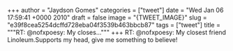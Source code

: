 
+++
author = "Jaydson Gomes"
categories = ["tweet"]
date = "Wed Jan 06 17:59:41 +0000 2010"
draft = false
image = "{TWEET_IMAGE}"
slug = "e39f8cea5254dcffd728eba04f3539b463bbcb87"
tags = ["tweet"]
title = """RT: @nofxpoesy: My closes..."""
+++
RT: @nofxpoesy: My closest friend Linoleum.Supports my head, give me something to believe!
